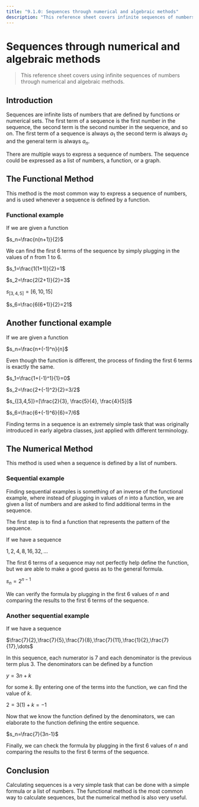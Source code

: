 ```yaml
---
title: "9.1.0: Sequences through numerical and algebraic methods"
description: "This reference sheet covers infinite sequences of numbers through numerical and algebraic methods"
---
```


# Sequences through numerical and algebraic methods

> This reference sheet covers using infinite sequences of numbers through numerical and algebraic methods.

## Introduction

Sequences are infinite lists of numbers that are defined by functions or numerical sets. The first term of a sequence is the first number in the sequence, the second term is the second number in the sequence, and so on. The first term of a sequence is always $a_1$ the second term is always $a_2$ and the general term is always $a_n$.

There are multiple ways to express a sequence of numbers. The sequence could be expressed as a list of numbers, a function, or a graph.

## The Functional Method

This method is the most common way to express a sequence of numbers, and is used whenever a sequence is defined by a function.

### Functional example

If we are given a function

$s_n=\frac{n(n+1)}{2}$

We can find the first 6 terms of the sequence by simply plugging in the values of $n$ from 1 to 6.

$s_1=\frac{1(1+1)}{2}=1$

$s_2=\frac{2(2+1)}{2}=3$

$s_{[3,4,5]}=[6, 10, 15]$

$s_6=\frac{6(6+1)}{2}=21$

## Another functional example

If we are given a function

$s_n=\frac{n+(-1)^n}{n}$

Even though the function is different, the process of finding the first 6 terms is exactly the same.

$s_1=\frac{1+(-1)^1}{1}=0$

$s_2=\frac{2+(-1)^2}{2}=3/2$

$s_{[3,4,5]}=[\frac{2}{3}, \frac{5}{4}, \frac{4}{5}]$

$s_6=\frac{6+(-1)^6}{6}=7/6$

Finding terms in a sequence is an extremely simple task that was originally introduced in early algebra classes, just applied with different terminology.

## The Numerical Method

This method is used when a sequence is defined by a list of numbers.

### Sequential example

Finding sequential examples is something of an inverse of the functional example, where instead of plugging in values of $n$ into a function, we are given a list of numbers and are asked to find additional terms in the sequence.

The first step is to find a function that represents the pattern of the sequence.

If we have a sequence

$1,2,4,8,16,32,\dots$

The first 6 terms of a sequence may not perfectly help define the function, but we are able to make a good guess as to the general formula.

$s_n=2^{n-1}$

We can verify the formula by plugging in the first 6 values of $n$ and comparing the results to the first 6 terms of the sequence.

### Another sequential example

If we have a sequence

$\frac{7}{2},\frac{7}{5},\frac{7}{8},\frac{7}{11},\frac{1}{2},\frac{7}{17},\dots$

In this sequence, each numerator is 7 and each denominator is the previous term plus 3. The denominators can be defined by a function

$y=3n+k$

for some $k$. By entering one of the terms into the function, we can find the value of $k$.

$2=3(1)+k=-1$

Now that we know the function defined by the denominators, we can elaborate to the function defining the entire sequence.

$s_n=\frac{7}{3n-1}$

Finally, we can check the formula by plugging in the first 6 values of $n$ and comparing the results to the first 6 terms of the sequence.

## Conclusion

Calculating sequences is a very simple task that can be done with a simple formula or a list of numbers. The functional method is the most common way to calculate sequences, but the numerical method is also very useful.
